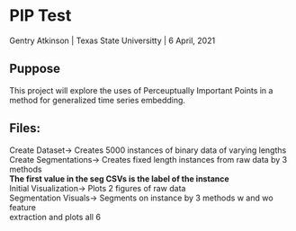 # PIP Test

Gentry Atkinson | Texas State Universitty | 6 April, 2021

## Puppose

This project will explore the uses of Perceuptually Important Points in a
method for generalized time series embedding.

## Files:
  Create Dataset-> Creates 5000 instances of binary data of varying lengths\
  Create Segmentations-> Creates fixed length instances from raw data by 3 methods\
    **The first value in the seg CSVs is the label of the instance**\
  Initial Visualization-> Plots 2 figures of raw data\
  Segmentation Visuals-> Segments on instance by 3 methods w and wo feature\
    extraction and plots all 6
